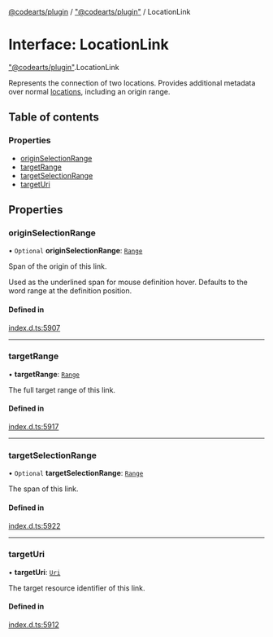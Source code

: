 [@codearts/plugin](../README.md) / ["@codearts/plugin"](../modules/_codearts_plugin_.md) / LocationLink

# Interface: LocationLink

["@codearts/plugin"](../modules/_codearts_plugin_.md).LocationLink

Represents the connection of two locations. Provides additional metadata over normal [locations](../classes/codearts_plugin_.Location.md),
including an origin range.

## Table of contents

### Properties

- [originSelectionRange](codearts_plugin_.LocationLink.md#originselectionrange)
- [targetRange](codearts_plugin_.LocationLink.md#targetrange)
- [targetSelectionRange](codearts_plugin_.LocationLink.md#targetselectionrange)
- [targetUri](codearts_plugin_.LocationLink.md#targeturi)

## Properties

### originSelectionRange

• `Optional` **originSelectionRange**: [`Range`](../classes/codearts_plugin_.Range.md)

Span of the origin of this link.

Used as the underlined span for mouse definition hover. Defaults to the word range at
the definition position.

#### Defined in

[index.d.ts:5907](https://github.com/shuyaqian/cloudide-plugin-api/blob/3fbdd11/index.d.ts#L5907)

___

### targetRange

• **targetRange**: [`Range`](../classes/codearts_plugin_.Range.md)

The full target range of this link.

#### Defined in

[index.d.ts:5917](https://github.com/shuyaqian/cloudide-plugin-api/blob/3fbdd11/index.d.ts#L5917)

___

### targetSelectionRange

• `Optional` **targetSelectionRange**: [`Range`](../classes/codearts_plugin_.Range.md)

The span of this link.

#### Defined in

[index.d.ts:5922](https://github.com/shuyaqian/cloudide-plugin-api/blob/3fbdd11/index.d.ts#L5922)

___

### targetUri

• **targetUri**: [`Uri`](../classes/codearts_plugin_.Uri.md)

The target resource identifier of this link.

#### Defined in

[index.d.ts:5912](https://github.com/shuyaqian/cloudide-plugin-api/blob/3fbdd11/index.d.ts#L5912)
